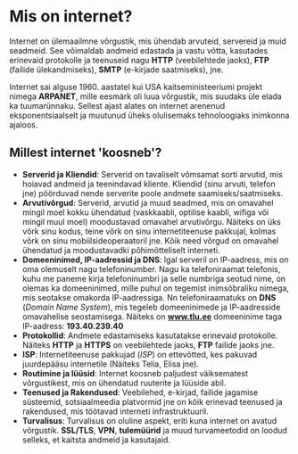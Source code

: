 # Mis on internet?

Internet on ülemaailmne võrgustik, mis ühendab arvuteid, servereid ja muid seadmeid. See võimaldab andmeid edastada ja vastu võtta, kasutades erinevaid protokolle ja teenuseid nagu **HTTP** (veebilehtede jaoks), **FTP** (failide ülekandmiseks), **SMTP** (e-kirjade saatmiseks), jne.

Internet sai alguse 1960. aastatel kui USA kaitseministeeriumi projekt nimega **ARPANET**, mille eesmärk oli luua võrgustik, mis suudaks üle elada ka tuumarünnaku. Sellest ajast alates on internet arenenud eksponentsiaalselt ja muutunud üheks olulisemaks tehnoloogiaks inimkonna ajaloos.

## Millest internet 'koosneb'?

- **Serverid ja Kliendid**: Serverid on tavaliselt võmsamat sorti arvutid, mis hoiavad andmeid ja teenindavad kliente. Kliendid (sinu arvuti, telefon jne) pöörduvad nende serverite poole andmete saamiseks/saatmiseks.
- **Arvutivõrgud**: Serverid, arvutid ja muud seadmed, mis on omavahel mingil moel kokku ühendatud (vaskkaabli, optilise kaabli, wifiga või mingil muul moel) moodustavad omavahel arvutivõrgu. Näiteks on üks võrk sinu kodus, teine võrk on sinu internetiteenuse pakkujal, kolmas võrk on sinu mobiilsideoperaatoril jne. Kõik need võrgud on omavahel ühendatud ja moodustavadki põhimõtteliselt interneti.
- **Domeeninimed, IP-aadressid ja DNS**: Igal serveril on IP-aadress, mis on oma olemuselt nagu telefoninumber. Nagu ka telefoniraamat telefonis, kuhu me paneme kirja telefoninumbri ja selle numbriga seotud nime, on olemas ka domeeninimed, mille puhul on tegemist inimsõbraliku nimega, mis seotakse omakorda IP-aadressiga. Nn telefoniraamatuks on **DNS** (*Domain Name System*), mis tegeleb domeeninimede ja IP-aadresside omavahelise seostamisega. Näiteks on **www.tlu.ee** domeeninime taga IP-aadress: **193.40.239.40**
- **Protokollid**: Andmete edastamiseks kasutatakse erinevaid protokolle. Näiteks **HTTP** ja **HTTPS** on veebilehtede jaoks, **FTP** failide jaoks jne.
- **ISP**: Internetiteenuse pakkujad (*ISP*) on ettevõtted, kes pakuvad juurdepääsu internetile (Näiteks Telia, Elisa jne).
- **Routimine ja lüüsid**: Internet koosneb paljudest väiksematest võrgustikest, mis on ühendatud ruuterite ja lüüside abil.
- **Teenused ja Rakendused**: Veebilehed, e-kirjad, failide jagamise süsteemid, sotsiaalmeedia platvormid jne on kõik erinevad teenused ja rakendused, mis töötavad interneti infrastruktuuril.
- **Turvalisus**: Turvalisus on oluline aspekt, eriti kuna internet on avatud võrgustik. **SSL/TLS**, **VPN**, **tulemüürid** ja muud turvameetodid on loodud selleks, et kaitsta andmeid ja kasutajaid.
